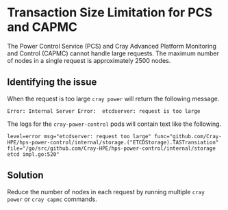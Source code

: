 # Transaction Size Limitation for PCS and CAPMC

The Power Control Service (PCS) and Cray Advanced Platform Monitoring and Control (CAPMC) cannot handle large requests. The maximum number of nodes in a single request is approximately 2500 nodes.

## Identifying the issue

When the request is too large `cray power` will return the following message.

```text
Error: Internal Server Error:  etcdserver: request is too large
```

The logs for the `cray-power-control` pods will contain text like the following.

```text
level=error msg="etcdserver: request too large" func="github.com/Cray-HPE/hps-power-control/internal/storage.("ETCDStorage).TASTransiation" file="/go/src/github.com/Cray-HPE/hps-power-control/internal/storage etcd impl.go:520"
```

## Solution

Reduce the number of nodes in each request by running multiple `cray power` or `cray capmc` commands.
